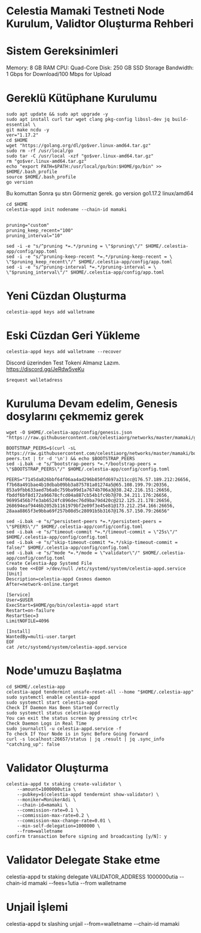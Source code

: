 # Celestia Mamaki Testneti Node Kurulum, Validtor Oluşturma Rehberi

# Sistem Gereksinimleri
  Memory: 8 GB RAM
  CPU: Quad-Core
  Disk: 250 GB SSD Storage
  Bandwidth: 1 Gbps for Download/100 Mbps for Upload
  
# Gereklü Kütüphane Kurulumu
```
sudo apt update && sudo apt upgrade -y
sudo apt install curl tar wget clang pkg-config libssl-dev jq build-essential \
git make ncdu -y
ver="1.17.2"
cd $HOME
wget "https://golang.org/dl/go$ver.linux-amd64.tar.gz"
sudo rm -rf /usr/local/go
sudo tar -C /usr/local -xzf "go$ver.linux-amd64.tar.gz"
rm "go$ver.linux-amd64.tar.gz"
echo "export PATH=$PATH:/usr/local/go/bin:$HOME/go/bin" >> $HOME/.bash_profile
source $HOME/.bash_profile
go version
```


Bu komuttan Sonra şu stırı Görmeniz gerek.
go version go1.17.2 linux/amd64


```
cd $HOME
celestia-appd init nodename --chain-id mamaki


pruning="custom"
pruning_keep_recent="100"
pruning_interval="10"

sed -i -e "s/^pruning *=.*/pruning = \"$pruning\"/" $HOME/.celestia-app/config/app.toml
sed -i -e "s/^pruning-keep-recent *=.*/pruning-keep-recent = \
\"$pruning_keep_recent\"/" $HOME/.celestia-app/config/app.toml
sed -i -e "s/^pruning-interval *=.*/pruning-interval = \
\"$pruning_interval\"/" $HOME/.celestia-app/config/app.toml
```
# Yeni Cüzdan Oluşturma

```
celestia-appd keys add walletname
```

# Eski Cüzdan Geri Yükleme
```
celestia-appd keys add walletname --recover
```



Discord üzerinden Test Tokeni Almanız Lazım. https://discord.gg/JeRdw5veKu
```
$request walletadress
```

# Kuruluma Devam edelim, Genesis dosylarını çekmemiz gerek
```
wget -O $HOME/.celestia-app/config/genesis.json "https://raw.githubusercontent.com/celestiaorg/networks/master/mamaki/genesis.json"

BOOTSTRAP_PEERS=$(curl -sL https://raw.githubusercontent.com/celestiaorg/networks/master/mamaki/bootstrap-peers.txt | tr -d '\n') && echo $BOOTSTRAP_PEERS
sed -i.bak -e "s/^bootstrap-peers *=.*/bootstrap-peers = \"$BOOTSTRAP_PEERS\"/" $HOME/.celestia-app/config/config.toml

PEERS="7145da826bbf64f06aa4ad296b850fd697a211cc@176.57.189.212:26656, f7b68a491bae4b10dbab09bb3a875781a01274a5@65.108.199.79:20356, 853a9fbb633aed7b6a8c759ba99d1a7674b706a3@38.242.216.151:26656, fbddf6bf8d172a96678cfcd04a887cb54b1fc9b7@70.34.211.176:26656, 96995456b7fe3ab6524fc896dec76d9ba79d420c@212.125.21.178:26656, 268694eaf9446b2052b1161979bf2e09f3e45e81@173.212.254.166:26656, 28aaa8865f3e9bba69f257b08d5c28091b5b3167@176.57.150.79:26656"
  
sed -i.bak -e "s/^persistent-peers *=.*/persistent-peers = \"$PEERS\"/" $HOME/.celestia-app/config/config.toml
sed -i.bak -e "s/^timeout-commit *=.*/timeout-commit = \"25s\"/" $HOME/.celestia-app/config/config.toml
sed -i.bak -e "s/^skip-timeout-commit *=.*/skip-timeout-commit = false/" $HOME/.celestia-app/config/config.toml
sed -i.bak -e "s/^mode *=.*/mode = \"validator\"/" $HOME/.celestia-app/config/config.toml
Create Celestia-App Systemd File
sudo tee <<EOF >/dev/null /etc/systemd/system/celestia-appd.service
[Unit]
Description=celestia-appd Cosmos daemon
After=network-online.target

[Service]
User=$USER
ExecStart=$HOME/go/bin/celestia-appd start
Restart=on-failure
RestartSec=3
LimitNOFILE=4096

[Install]
WantedBy=multi-user.target
EOF
cat /etc/systemd/system/celestia-appd.service
```

# Node'umuzu Başlatma
```
cd $HOME/.celestia-app
celestia-appd tendermint unsafe-reset-all --home "$HOME/.celestia-app"
sudo systemctl enable celestia-appd
sudo systemctl start celestia-appd
Check If Daemon Has Been Started Correctly
sudo systemctl status celestia-appd
You can exit the status screen by pressing ctrl+c
Check Daemon Logs in Real Time
sudo journalctl -u celestia-appd.service -f
To check If Your Node is in Sync Before Going Forward
curl -s localhost:26657/status | jq .result | jq .sync_info
"catching_up": false
```

# Validator Oluşturma 
```
celestia-appd tx staking create-validator \
    --amount=1000000utia \
    --pubkey=$(celestia-appd tendermint show-validator) \
    --moniker=MonikerAdi \
    --chain-id=mamaki \
    --commission-rate=0.1 \
    --commission-max-rate=0.2 \
    --commission-max-change-rate=0.01 \
    --min-self-delegation=1000000 \
    --from=walletname
confirm transaction before signing and broadcasting [y/N]: y
```

# Validator Delegate Stake etme
celestia-appd tx staking delegate VALIDATOR_ADDRESS 1000000utia --chain-id mamaki --fees=1utia --from walletname

# Unjail İşlemi
celestia-appd tx slashing unjail --from=walletname --chain-id mamaki
